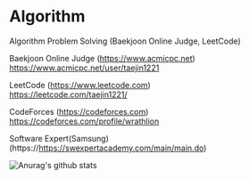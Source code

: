 # Algorithm
Algorithm Problem Solving (Baekjoon Online Judge, LeetCode)

Baekjoon Online Judge (https://www.acmicpc.net) <br>
https://www.acmicpc.net/user/taejin1221

LeetCode (https://www.leetcode.com) <br>
https://leetcode.com/taejin1221/

CodeForces (https://codeforces.com) <br>
https://codeforces.com/profile/wrathlion

Software Expert(Samsung) (https://https://swexpertacademy.com/main/main.do) <br />


![Anurag's github stats](https://github-readme-stats.vercel.app/api?username=wrathlion&show_icons=true&theme=graywhite&include_all_commits=true&hide=stars)
